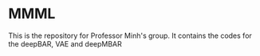 # MMML
This is the repository for Professor Minh's group. It contains the codes for the deepBAR, VAE and deepMBAR
